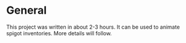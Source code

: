 # General
This project was written in about 2-3 hours. It can be used to animate spigot inventories. More details will follow.
